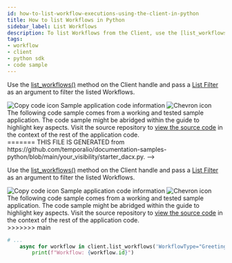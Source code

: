 ```yaml
---
id: how-to-list-workflow-executions-using-the-client-in-python
title: How to list Workflows in Python
sidebar_label: List Workflows
description: To list Workflows from the Client, use the [list_workflows()](https://python.temporal.io/temporalio.client.Client.html#list_workflows) method on the Client handle and pass a [List Filter](/concepts/what-is-a-list-filter) as an argument to filter the listed Workflows.
tags:
- workflow
- client
- python sdk
- code sample
---
```


<!-- DO NOT EDIT THIS FILE DIRECTLY.
<<<<<<< HEAD
THIS FILE IS GENERATED from https://github.com/temporalio/documentation-samples-python/blob/replay-tests/your_visibility/starter_dacx.py. -->

Use the [list_workflows()](https://python.temporal.io/temporalio.client.Client.html#list_workflows) method on the Client handle and pass a [List Filter](/concepts/what-is-a-list-filter) as an argument to filter the listed Workflows.

<div class="copycode-notice-container"><div class="copycode-notice"><img data-style="copycode-icon" src="/icons/copycode.png" alt="Copy code icon" /> Sample application code information <img id="i-7b8051af-f9d1-4945-82be-876987f9fd2a" data-event="clickable-copycode-info" data-style="chevron-icon" src="/icons/chevron.png" alt="Chevron icon" /></div><div id="copycode-info-7b8051af-f9d1-4945-82be-876987f9fd2a" class="copycode-info">The following code sample comes from a working and tested sample application. The code sample might be abridged within the guide to highlight key aspects. Visit the source repository to <a href="https://github.com/temporalio/documentation-samples-python/blob/replay-tests/your_visibility/starter_dacx.py">view the source code</a> in the context of the rest of the application code.</div></div>
=======
THIS FILE IS GENERATED from https://github.com/temporalio/documentation-samples-python/blob/main/your_visibility/starter_dacx.py. -->

Use the [list_workflows()](https://python.temporal.io/temporalio.client.Client.html#list_workflows) method on the Client handle and pass a [List Filter](/concepts/what-is-a-list-filter) as an argument to filter the listed Workflows.

<div class="copycode-notice-container"><div class="copycode-notice"><img data-style="copycode-icon" src="/icons/copycode.png" alt="Copy code icon" /> Sample application code information <img id="i-ba654c78-0b1b-43e4-98fe-226a64a0297c" data-event="clickable-copycode-info" data-style="chevron-icon" src="/icons/chevron.png" alt="Chevron icon" /></div><div id="copycode-info-ba654c78-0b1b-43e4-98fe-226a64a0297c" class="copycode-info">The following code sample comes from a working and tested sample application. The code sample might be abridged within the guide to highlight key aspects. Visit the source repository to <a href="https://github.com/temporalio/documentation-samples-python/blob/main/your_visibility/starter_dacx.py">view the source code</a> in the context of the rest of the application code.</div></div>
>>>>>>> main

```python
# ...
    async for workflow in client.list_workflows('WorkflowType="GreetingWorkflow"'):
        print(f"Workflow: {workflow.id}")
```
